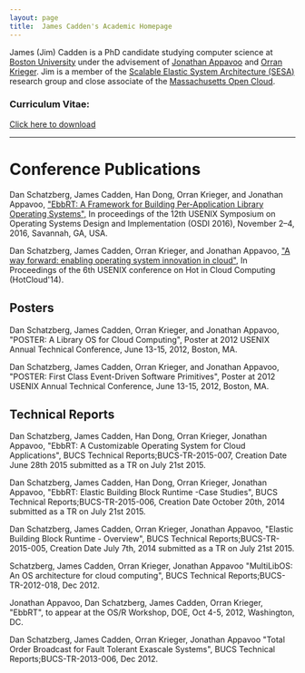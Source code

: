 ```yaml
---
layout: page
title:  James Cadden's Academic Homepage
---
```


James (Jim) Cadden is a PhD candidate studying computer science at <a
href="http://www.bu.edu/cs/">Boston University</a> under the advisement of <a
href="https://www.cs.bu.edu/~jappavoo/">Jonathan Appavoo</a> and <a href="">Orran Krieger</a>. Jim is a member
of the <a href="http://sesa.github.io/">Scalable Elastic System Architecture (SESA)</a> research group and 
close associate of the <a
href="http://www.bu.edu/hic/research/massachusetts-open-cloud/">Massachusetts
Open Cloud</a>.


### Curriculum Vitae:
[Click here to download](../public/Cadden_CV.pdf)

---

# Conference Publications 
 Dan Schatzberg, James Cadden, Han Dong, Orran Krieger, and Jonathan Appavoo, 
 <a
   href="https://www.usenix.org/conference/osdi16/technical-sessions/presentation/schatzberg">"EbbRT: A Framework for Building Per-Application Library Operating Systems",</a>
 In proceedings of the 12th USENIX Symposium on Operating Systems Design and Implementation
      (OSDI 2016), November 2–4, 2016, Savannah, GA, USA.


Dan Schatzberg, James Cadden, Orran Krieger, and Jonathan
 Appavoo, <a
   href="https://www.usenix.org/system/files/conference/hotcloud14/hotcloud14-schatzberg.pdf">"A way forward: enabling operating system innovation in
 cloud"</a>, In Proceedings of the 6th USENIX conference on Hot
  in Cloud Computing (HotCloud'14). 

## Posters
Dan Schatzberg, James Cadden, Orran Krieger, and Jonathan Appavoo, "POSTER: A
Library OS for Cloud Computing", Poster at 2012 USENIX Annual Technical
Conference, June 13-15, 2012, Boston, MA.

Dan Schatzberg, James Cadden, Orran Krieger, and Jonathan Appavoo, "POSTER:
First Class Event-Driven Software Primitives", Poster at 2012 USENIX Annual
Technical Conference, June 13-15, 2012, Boston, MA.

## Technical Reports 
Dan Schatzberg, James Cadden, Han Dong, Orran Krieger, Jonathan Appavoo,
"EbbRT: A Customizable Operating System for Cloud Applications", BUCS
Technical Reports;BUCS-TR-2015-007, Creation Date June 28th 2015 submitted as
a TR on July 21st 2015.

Dan Schatzberg, James Cadden, Han Dong, Orran Krieger, Jonathan Appavoo,
"EbbRT: Elastic Building Block Runtime -Case Studies", BUCS Technical
Reports;BUCS-TR-2015-006, Creation Date October 20th, 2014 submitted as a TR
on July 21st 2015.

Dan Schatzberg, James Cadden, Orran Krieger, Jonathan Appavoo, "Elastic
Building Block Runtime - Overview", BUCS Technical Reports;BUCS-TR-2015-005,
Creation Date July 7th, 2014 submitted as a TR on July 21st 2015.

Schatzberg, James Cadden, Orran Krieger, Jonathan Appavoo "MultiLibOS: An OS
architecture for cloud computing", BUCS Technical Reports;BUCS-TR-2012-018,
Dec 2012.

Jonathan Appavoo, Dan Schatzberg, James Cadden, Orran Krieger, "EbbRT", to
appear at the OS/R Workshop, DOE, Oct 4-5, 2012, Washington, DC.

Dan Schatzberg, James Cadden, Orran Krieger, Jonathan Appavoo "Total Order
Broadcast for Fault Tolerant Exascale Systems", BUCS Technical
Reports;BUCS-TR-2013-006, Dec 2012.

